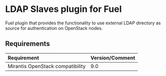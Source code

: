 LDAP Slaves plugin for Fuel
============

Fuel plugin that provides the functionality to use external LDAP directory as source for authentication on OpenStack nodes.

Requirements
------------

| Requirement                      | Version/Comment |
|:---------------------------------|:----------------|
| Mirantis OpenStack compatibility | 9.0             |
